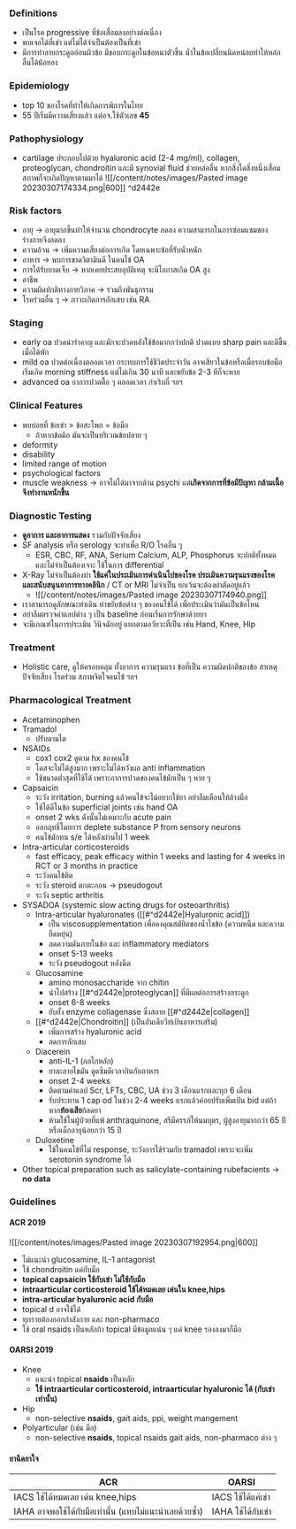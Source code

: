 ### Definitions
- เป็นโรค progressive ที่ข้อเสื่อมลงอย่างต่อเนื่อง
- พบเจอได้ที่เข่า แต่ไม่ได้จำเป็นต้องเป็นที่เข่า
- มีการทำลายกระดูกอ่อนผิวข้อ มีขอบกระดูกในข้อหนาตัวขึ้น น้ำในข้อเปลี่ยนนิดหน่อยทำให้หล่อลื่นได้น้อยลง

### Epidemiology
- top 10 ของโรคที่ทำให้เกิดการพิการในไทย
- 55 ปีเริ่มมีความเสี่ยงแล้ว แต่อจ.ใช้ตัวเลข **45**


### Pathophysiology
- cartilage ประกอบไปด้วย hyaluronic acid (2-4 mg/ml), collagen, proteoglycan, chondroitin และมี synovial fluid ช่วยหล่อลื่น หากสิ่งใดสิ่งหนึ่งเสื่อมสภาพก็จะเกิดปัญหาตามมาได้
![[/content/notes/images/Pasted image 20230307174334.png|600]] ^d2442e

### Risk factors
- อายุ -> อายุมากขึ้นทำให้จำนวน chondrocyte ลดลง ความสามารถในการซ่อมแซมของร่างกายจึงลดลง
- ความอ้วน -> เพิ่มความเสี่ยงต่อการเกิด โดยเฉพาะข้อที่รับน้ำหนัก
- อาหาร -> พบการขาดวิตามินดี ในคนไข้ OA
- การได้รับบาดเจ็บ -> หากเคยประสบอุบัติเหตุ จะมีโอกาสเกิด OA สูง
- อาชีพ
- ความผิดปกติทางกายวิภาค -> รวมถึงพันธุกรรม
- โรคร่วมอื่น ๆ -> ภาวะเกิดการอักเสบ เช่น RA

### Staging
- early oa ปวดน่ารำคาญ และมักจะปวดหลังใช้ข้อมากกว่าปกติ ปวดแบบ sharp pain และดีขึ้นเมื่อได้พัก
- mild oa ปวดต่อเนื่องตลอดเวลา กระทบการใช้ชีวิตประจำวัน อาจเสียวในข้อหรือเมื่อรอบข้อมือ เริ่มเกิด morning stiffness แต่ไม่เกิน 30 นาที และขยับข้อ 2-3 ทีก็จะหาย
- advanced oa อาการปวดตื้อ ๆ ตลอดเวลา กำเริบถี่ ฯลฯ

### Clinical Features
- พบบ่อยที่ ข้อเข่า > ข้อสะโพก = ข้อมือ
	- ถ้าหากข้อมิอ มันจะเป็นบริเวณข้อปลาย ๆ
- deformity
- disability
- limited range of motion
- psychological factors
- muscle weakness ->  อาจไม่ได้มาจากด้าน psychi แต่**เกิดจากการที่ข้อมีปัญหา กล้ามเนื้อจึงทำงานหนักขึ้น**


### Diagnostic Testing
- **ดูอาการ และอาการแสดง** รวมกับปัจจัยเสี่ยง
- SF analysis หรือ serology จะทำเพื่อ R/O โรคอื่น ๆ
	- ESR, CBC, RF, ANA, Serium Calcium, ALP, Phosphorus จะปกติทั้งหมด และไม่จำเป็นต้องเจาะ ใช้ในการ differential
- X-Ray ไม่จำเป็นต้องทำ **ใช้แค่ในประเมินการดำเนินไปของโรค ประเมินความรุนแรงของโรค และสนับสนุนอาการทางคลินิก** / CT or MRI ไม่จำเป็น ยกเว้นจะต้องผ่าตัดอยู่แล้ว
	- ![[/content/notes/images/Pasted image 20230307174940.png]]
- เราสามารถดูลักษณะท่าเดิน ท่าขยับข้อต่าง ๆ ของคนไข้ได้ เพื่อประเมินว่ามันเป็นข้อไหน
- อย่าลืมตรวจค่าแลปต่าง ๆ เป็น baseline ก่อนเริ่มการรักษาด้วยยา
- จะมีเกณฑ์ในการประเมิน วินิจฉัยอยู่ แยกตามอวัยวะที่เป็น เช่น Hand, Knee, Hip

### Treatment
- Holistic care, ดูให้ครอบคลุม ทั้งอาการ ความรุนแรง ข้อที่เป็น ความผิดปกติของข้อ สาเหตุ ปัจจัยเสี่ยง โรคร่วม สภาพจิตใจคนไข้ ฯลฯ

### Pharmacological Treatment
- Acetaminophen
- Tramadol
	- ปรับตามไต
- NSAIDs
	- cox1 cox2 ดูตาม hx ของคนไข้
	- โดสจะไม่ได้สูงมาก เพราะไม่ได้หวังผล anti inflammation
	- ใช้ขนาดต่ำสุดที่ใช้ได้ เพราะอาการปวดของคนไข้มักเป็น ๆ หาย ๆ
- Capsaicin
	- ระวัง irritation, burning แล้วคนไข้จะไม่อยากใช้ยา อย่าลืมเตือนให้ล้างมือ
	- ใช้ได้ดีในข้อ superficial joints เช่น hand OA
	- onset 2 wks ดังนั้นไม่เหมาะกับ acute pain
	- ออกฤทธิ์โดยการ deplete substance P from sensory neurons
	- คนไข้มักทน s/e ได้หลังผ่านไป 1 week
- Intra-articular corticosteroids
	- fast efficacy, peak efficacy within 1 weeks and lasting for 4 weeks in RCT or 3 months in practice
	- ระวังคนไข้ติด
	- ระวัง steroid ตกตะกอน -> pseudogout
	- ระวัง septic arthritis
- SYSADOA (systemic slow acting drugs for osteoarthritis)
	- Intra-articular hyaluronates ([[#^d2442e|Hyaluronic acid]])
		- เป็น viscosupplementation เพื่อคงคุณสมับิตของน้ำไขข้อ (ความหนืด และความยืดหยุ่น)
		- ลดความดันภายในข้อ และ inflammatory mediators
		- onset 5-13 weeks
		- ระวัง pseudogout หลังฉีด
	- Glucosamine
		- amino monosaccharide จาก chitin
		- นำไปสร้าง [[#^d2442e|proteoglycan]] ที่มีผลต่อการสร้างกระดูก
		- onset 6-8 weeks
		- ยับยั้ง enzyme collagenase ซึ่งสลาย [[#^d2442e|collagen]]
	- [[#^d2442e|Chondroitin]] (เป็นอันเดียวีท่เป้นอาหารเสริม)
		- เพิ่มการสร้าง hyaluronic acid
		- ลดการอักเสบ
	- Diacerein
		- anti-IL-1 (กลไกหลัก)
		- ยาละลายไขมัน ดูดซึมดีเวลากินกับอาหาร
		- onset 2-4 weeks
		- ติดตามค่าแลป Scr, LFTs, CBC, UA ช่วง 3 เดือนแรกและทุก 6 เดือน
		- รับประทาน 1 cap od ในช่วง 2-4 weeks แรกแล้วค่อยปรับเพิ่มเป้น bid แต่ถ้าหาก**ท้องเสีย**ก้ลดยา
		- ห้ามใช้ในผู้ป่วยที่แพ้ anthraquinone, สรีมีครรภ์ให้นมบุตร, ผู้สูงอายุมากกว่า 65 ปี หรือเด็กอายุน้อยกว่า 15 ปี
	- Duloxetine
		- ใช้ในคนไข้ที่ไม่ response, ระวังการใช้ร่วมกับ tramadol เพราะจะเพิ่ม serotonin syndrome ได้
- Other topical preparation such as salicylate-containing rubefacients -> **no data**

### Guidelines

#### ACR 2019
![[/content/notes/images/Pasted image 20230307192954.png|600]]
- ไม่แนะนำ glucosamine, IL-1 antagonist
- ใช้ chondroitin แค่กับมือ
- **topical capsaicin ใช้กับเข่า ไม่ใช้กับมือ**
- **intraarticular corticosteroid ใช้ได้หมดเลย เด่นใน knee,hips**
- **intra-articular hyaluronic acid กับมือ**
- topical d อาจใช้ได้
- ทุกรายต้องออกกำลังกาย และ non-pharmaco
- ใช้ oral nsaids เป็นหลักถ้า topical มีข้อมูลแน่น ๆ แค่ knee รองลงมาก็มือ

#### OARSI 2019
- Knee
	- แนะนำ topical **nsaids** เป็นหลัก
	- **ใช้ intraarticular corticosteroid, intraarticular hyaluronic ได้ (กับเข่าเท่านั้น)**
- Hip
	- non-selective **nsaids**, gait aids, ppi, weight mangement
- Polyarticular (เช่น มือ)
	- non-selective **nsaids**, topical nsaids gait aids, non-pharmaco ต่าง ๆ

#### ยาฉีดยาใจ
| ACR                                                    | OARSI              |
| ------------------------------------------------------ | ------------------ |
| IACS ใช้ได้หมดเลย เด่น knee,hips                       | IACS ใช้ได้แค่เข่า |
| IAHA อาจพอใช้ได้กับมือเท่านั้น (แทบไม่แนะนำเลยด้วยซ้ำ) |  IAHA ใช้ได้กับเข่า                   |